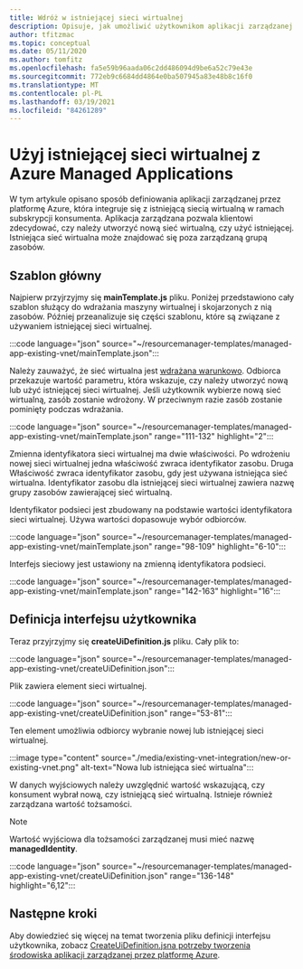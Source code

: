 ```yaml
---
title: Wdróż w istniejącej sieci wirtualnej
description: Opisuje, jak umożliwić użytkownikom aplikacji zarządzanej wybór istniejącej sieci wirtualnej. Sieć wirtualna może znajdować się poza zarządzaną aplikacją.
author: tfitzmac
ms.topic: conceptual
ms.date: 05/11/2020
ms.author: tomfitz
ms.openlocfilehash: fa5e59b96aada06c2dd486094d9be6a52c79e43e
ms.sourcegitcommit: 772eb9c6684dd4864e0ba507945a83e48b8c16f0
ms.translationtype: MT
ms.contentlocale: pl-PL
ms.lasthandoff: 03/19/2021
ms.locfileid: "84261289"
---
```

# <a name="use-existing-virtual-network-with-azure-managed-applications"></a>Użyj istniejącej sieci wirtualnej z Azure Managed Applications

W tym artykule opisano sposób definiowania aplikacji zarządzanej przez platformę Azure, która integruje się z istniejącą siecią wirtualną w ramach subskrypcji konsumenta. Aplikacja zarządzana pozwala klientowi zdecydować, czy należy utworzyć nową sieć wirtualną, czy użyć istniejącej. Istniejąca sieć wirtualna może znajdować się poza zarządzaną grupą zasobów.

## <a name="main-template"></a>Szablon główny

Najpierw przyjrzyjmy się **mainTemplate.js** pliku. Poniżej przedstawiono cały szablon służący do wdrażania maszyny wirtualnej i skojarzonych z nią zasobów. Później przeanalizuje się części szablonu, które są związane z używaniem istniejącej sieci wirtualnej.

:::code language="json" source="~/resourcemanager-templates/managed-app-existing-vnet/mainTemplate.json":::

Należy zauważyć, że sieć wirtualna jest [wdrażana warunkowo](../templates/conditional-resource-deployment.md). Odbiorca przekazuje wartość parametru, która wskazuje, czy należy utworzyć nową lub użyć istniejącej sieci wirtualnej. Jeśli użytkownik wybierze nową sieć wirtualną, zasób zostanie wdrożony. W przeciwnym razie zasób zostanie pominięty podczas wdrażania.

:::code language="json" source="~/resourcemanager-templates/managed-app-existing-vnet/mainTemplate.json" range="111-132" highlight="2":::

Zmienna identyfikatora sieci wirtualnej ma dwie właściwości. Po wdrożeniu nowej sieci wirtualnej jedna właściwość zwraca identyfikator zasobu. Druga Właściwość zwraca identyfikator zasobu, gdy jest używana istniejąca sieć wirtualna. Identyfikator zasobu dla istniejącej sieci wirtualnej zawiera nazwę grupy zasobów zawierającej sieć wirtualną.

Identyfikator podsieci jest zbudowany na podstawie wartości identyfikatora sieci wirtualnej. Używa wartości dopasowuje wybór odbiorców.

:::code language="json" source="~/resourcemanager-templates/managed-app-existing-vnet/mainTemplate.json" range="98-109" highlight="6-10":::

Interfejs sieciowy jest ustawiony na zmienną identyfikatora podsieci.

:::code language="json" source="~/resourcemanager-templates/managed-app-existing-vnet/mainTemplate.json" range="142-163" highlight="16":::

## <a name="ui-definition"></a>Definicja interfejsu użytkownika

Teraz przyjrzyjmy się **createUiDefinition.js** pliku. Cały plik to:

:::code language="json" source="~/resourcemanager-templates/managed-app-existing-vnet/createUiDefinition.json":::

Plik zawiera element sieci wirtualnej.

:::code language="json" source="~/resourcemanager-templates/managed-app-existing-vnet/createUiDefinition.json" range="53-81":::

Ten element umożliwia odbiorcy wybranie nowej lub istniejącej sieci wirtualnej.

:::image type="content" source="./media/existing-vnet-integration/new-or-existing-vnet.png" alt-text="Nowa lub istniejąca sieć wirtualna":::

W danych wyjściowych należy uwzględnić wartość wskazującą, czy konsument wybrał nową, czy istniejącą sieć wirtualną. Istnieje również zarządzana wartość tożsamości.

> [!NOTE]
> Wartość wyjściowa dla tożsamości zarządzanej musi mieć nazwę **managedIdentity**.

:::code language="json" source="~/resourcemanager-templates/managed-app-existing-vnet/createUiDefinition.json" range="136-148" highlight="6,12":::

## <a name="next-steps"></a>Następne kroki

Aby dowiedzieć się więcej na temat tworzenia pliku definicji interfejsu użytkownika, zobacz [CreateUiDefinition.jsna potrzeby tworzenia środowiska aplikacji zarządzanej przez platformę Azure](create-uidefinition-overview.md).
